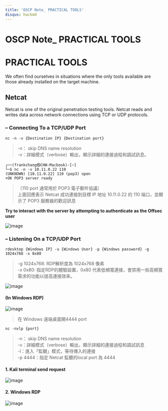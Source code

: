 ```yaml
---
title: 'OSCP Note_ PRACTICAL TOOLS'
disqus: hackmd
---
```


OSCP Note_ PRACTICAL TOOLS
===

# PRACTICAL TOOLS
We often find ourselves in situations where the only tools available are those already installed on the target machine.

## Netcat
Netcat is one of the original penetration testing tools. Netcat reads and writes data across network connections using TCP or UDP protocols.

### – Connecting To a TCP/UDP Port
```
nc -n -v {Destination IP} {Destination port}
```
>-n： skip DNS name resolution\
>-v：詳細模式（verbose）輸出，顯示詳細的連接過程和調試訊息。

```
┌──(frankchang㉿CHW-Macbook)-[~]
└─$ nc -n -v 10.11.0.22 110
(UNKNOWN) [10.11.0.22] 110 (pop3) open
+OK POP3 server ready
```
> （110 port 通常用於 POP3 電子郵件協議）\
> 上面回應表示 Netcat 成功連接到目標 IP 地址 10.11.0.22 的 110 端口，並顯示了 POP3 服務器的歡迎訊息

**Try to interact with the server by attempting to authenticate as the Offsec user**

![image](https://hackmd.io/_uploads/rkfkLqLIR.png)

### – Listening On a TCP/UDP Port

```
rdesktop {Windows IP} -u {Windows User} -p {Windows password} -g 1024x768 -x 0x80
```
> -g 1024x768: RDP解析度為 1024x768 像素\
> -x 0x80: 指定RDP的體驗設置，0x80 代表低頻寬連接，會禁用一些高頻寬需求的功能以提高連接效率。

![image](https://hackmd.io/_uploads/r1IZJiU8R.png)

#### (In Windows RDP)
![image](https://hackmd.io/_uploads/r1cmmj8UR.png)
> 在 Windows 遠端桌面開4444 port
```
nc -nvlp {port}
```
>-n： skip DNS name resolution\
>-v：詳細模式（verbose）輸出，顯示詳細的連接過程和調試訊息\
>-l：進入「監聽」模式，等待傳入的連接\
> -p 4444：指定 Netcat 監聽的local port 為 4444

#### 1. Kali terminal send request
![image](https://hackmd.io/_uploads/ByPF4iIUR.png)
#### 2. Windows RDP
![image](https://hackmd.io/_uploads/HJda4iULA.png)


